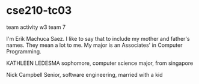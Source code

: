 # cse210-tc03
team activity w3 team 7

I'm Erik Machuca Saez. I like to say that to include my mother and father's names. They mean a lot to me. My major is an Associates' in  Computer Programming. 

KATHLEEN LEDESMA
sophomore, computer science major, from singapore


Nick Campbell
Senior, software engineering, married with a kid
